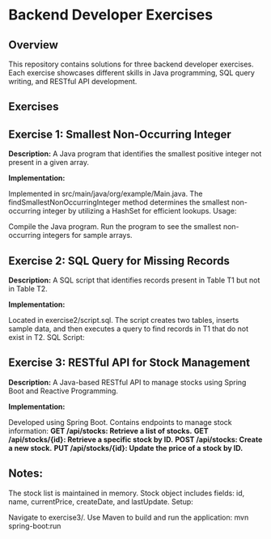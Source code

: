 # Backend Developer Exercises
## Overview
This repository contains solutions for three backend developer exercises.
Each exercise showcases different skills in Java programming, SQL query writing, and RESTful API development.
## Exercises
## Exercise 1: Smallest Non-Occurring Integer
**Description:**
A Java program that identifies the smallest positive integer not present in a given array.

**Implementation:**

Implemented in src/main/java/org/example/Main.java.
The findSmallestNonOccurringInteger method determines the smallest non-occurring integer by utilizing a HashSet for efficient lookups.
Usage:

Compile the Java program.
Run the program to see the smallest non-occurring integers for sample arrays.

## Exercise 2: SQL Query for Missing Records
**Description:**
A SQL script that identifies records present in Table T1 but not in Table T2.

**Implementation:**

Located in exercise2/script.sql.
The script creates two tables, inserts sample data, and then executes a query to find records in T1 that do not exist in T2.
SQL Script:

## Exercise 3: RESTful API for Stock Management
**Description:**
A Java-based RESTful API to manage stocks using Spring Boot and Reactive Programming.

**Implementation:**

Developed using Spring Boot.
Contains endpoints to manage stock information:
**GET /api/stocks: Retrieve a list of stocks.**
**GET /api/stocks/{id}: Retrieve a specific stock by ID.**
**POST /api/stocks: Create a new stock.**
**PUT /api/stocks/{id}: Update the price of a stock by ID.**

## Notes:
The stock list is maintained in memory.
Stock object includes fields: id, name, currentPrice, createDate, and lastUpdate.
Setup:

Navigate to exercise3/.
Use Maven to build and run the application:
mvn spring-boot:run

